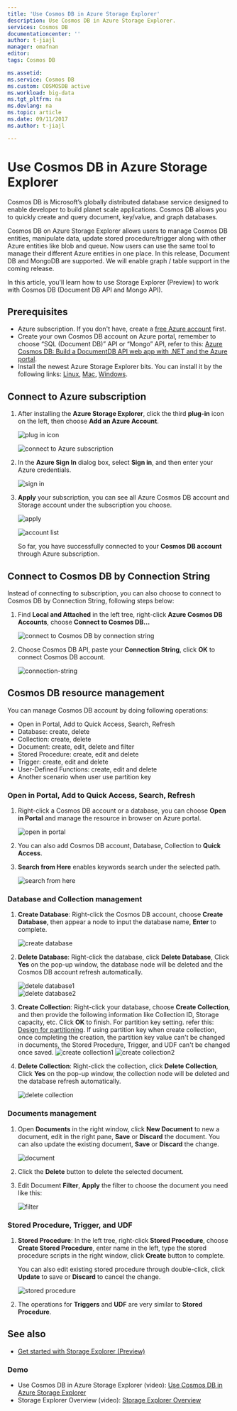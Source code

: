 ```yaml
---
title: 'Use Cosmos DB in Azure Storage Explorer'
description: Use Cosmos DB in Azure Storage Explorer.
services: Cosmos DB
documentationcenter: ''
author: t-jiajl
manager: omafnan
editor: 
tags: Cosmos DB

ms.assetid: 
ms.service: Cosmos DB
ms.custom: COSMOSDB active
ms.workload: big-data
ms.tgt_pltfrm: na
ms.devlang: na
ms.topic: article
ms.date: 09/11/2017
ms.author: t-jiajl

---
```

# Use Cosmos DB in Azure Storage Explorer

Cosmos DB is Microsoft’s globally distributed database service designed to enable developer to build planet scale applications. Cosmos DB allows you to quickly create and query document, key/value, and graph databases. 

Cosmos DB on Azure Storage Explorer allows users to manage Cosmos DB entities, manipulate data, update stored procedure/trigger along with other Azure entities like blob and queue. Now users can use the same tool to manage their different Azure entities in one place. In this release, Document DB and MongoDB are supported. We will enable graph / table support in the coming release. 

In this article, you'll learn how to use Storage Explorer (Preview) to work with Cosmos DB (Document DB API and Mongo API).


## Prerequisites

- Azure subscription. If you don't have, create a  [free Azure account](https://azure.microsoft.com/en-us/free/) first.
- Create your own Cosmos DB account on Azure portal, remember to choose “SQL (Document DB)” API or “Mongo” API, refer to this: [Azure Cosmos DB: Build a DocumentDB API web app with .NET and the Azure portal](https://docs.microsoft.com/en-us/azure/cosmos-db/create-documentdb-dotnet).
- Install the newest Azure Storage Explorer bits. You can install it by the following links: [Linux](https://go.microsoft.com/fwlink/?linkid=858559), [Mac](https://go.microsoft.com/fwlink/?linkid=858561), [Windows](https://go.microsoft.com/fwlink/?linkid=858562).



## Connect to Azure subscription

1. After installing the **Azure Storage Explorer**, click the third **plug-in** icon on the left, then choose **Add an Azure Account**.
       
   ![plug in icon](./media/cosmosdb-in-storage-explorer-get-started/plug-in-icon.png)

   ![connect to Azure subscription](./media/cosmosdb-in-storage-explorer-get-started/connect-to-azure-subscription.png)

2. In the **Azure Sign In** dialog box, select **Sign in**, and then enter your Azure credentials.

    ![sign in](./media/cosmosdb-in-storage-explorer-get-started/sign-in.png)

3. **Apply** your subscription, you can see all Azure Cosmos DB account and Storage account under the subscription you choose.

    ![apply](./media/cosmosdb-in-storage-explorer-get-started/apply-subscription.png)

    ![account list](./media/cosmosdb-in-storage-explorer-get-started/account-list.png)

    So far, you have successfully connected to your **Cosmos DB account** through Azure subscription.

## Connect to Cosmos DB by Connection String

Instead of connecting to subscription, you can also choose to connect to Cosmos DB by Connection String, following steps below:

1. Find **Local and Attached** in the left tree, right-click **Azure Cosmos DB Accounts**, choose **Connect to Cosmos DB...**

    ![connect to Cosmos DB by connection string](./media/cosmosdb-in-storage-explorer-get-started/connect-to-cosmosdb-by-connection-string.png)

2. Choose Cosmos DB API, paste your **Connection String**, click **OK** to connect Cosmos DB account.

    ![connection-string](./media/cosmosdb-in-storage-explorer-get-started/connection-string.png)

## Cosmos DB resource management

You can manage Cosmos DB account by doing following operations:
* Open in Portal, Add to Quick Access, Search, Refresh
* Database: create, delete
* Collection: create, delete
* Document: create, edit, delete and filter
* Stored Procedure: create, edit and delete
* Trigger: create, edit and delete
* User-Defined Functions: create, edit and delete
* Another scenario when user use partition key

### Open in Portal, Add to Quick Access, Search,  Refresh
1. Right-click a Cosmos DB account or a database, you can choose **Open in Portal** and manage the resource in browser on Azure portal.

     ![open in portal](./media/cosmosdb-in-storage-explorer-get-started/open-in-portal.png)

2. You can also add Cosmos DB account, Database, Collection to **Quick Access**.
3. **Search from Here** enables keywords search under the selected path.

    ![search from here](./media/cosmosdb-in-storage-explorer-get-started/search-from-here.png) 

### Database and Collection management

1. **Create Database**: Right-click the Cosmos DB account, choose **Create Database**, then appear a node to input the database name, **Enter** to complete.

    ![create database](./media/cosmosdb-in-storage-explorer-get-started/create-database.png) 
2. **Delete Database**: Right-click the database, click **Delete Database**, Click **Yes** on the pop-up window, the database node will be deleted and the Cosmos DB account refresh automatically.

    ![detele database1](./media/cosmosdb-in-storage-explorer-get-started/delete-database1.png)  
    ![delete database2](./media/cosmosdb-in-storage-explorer-get-started/delete-database2.png) 

3. **Create Collection**: Right-click your database, choose **Create Collection**, and then provide the following information like Collection ID, Storage capacity, etc. Click **OK** to finish. For partition key setting. refer this:  [Design for partitioning](https://docs.microsoft.com/en-us/azure/cosmos-db/partition-data#designing-for-partitioning).
If using partition key when create collection, once completing the creation, the partition key value can't be changed in documents, the Stored Procedure, Trigger, and UDF can't be changed once saved.
    ![create collection1](./media/cosmosdb-in-storage-explorer-get-started/create-collection.png)
    ![create collection2](./media/cosmosdb-in-storage-explorer-get-started/create-collection2.png) 
4. **Delete Collection**: Right-click the collection, click **Delete Collection**, Click **Yes** on the pop-up window, the collection node will be deleted and the database refresh automatically.

    ![delete collection](./media/cosmosdb-in-storage-explorer-get-started/delete-collection.png) 

### Documents management

1. Open **Documents** in the right window, click **New Document** to new a document, edit in the right pane, **Save** or **Discard** the document. You can also update the existing document, **Save** or **Discard** the change.

    ![document](./media/cosmosdb-in-storage-explorer-get-started/document.png)

2. Click the **Delete** button to delete the selected document.
3. Edit Document **Filter**, **Apply** the filter to choose the document you need like this:

    ![filter](./media/cosmosdb-in-storage-explorer-get-started/filter.png)

### Stored Procedure, Trigger, and UDF
1. **Stored Procedure**: In the left tree, right-click **Stored Procedure**, choose **Create Stored Procedure**, enter name in the left, type the stored procedure scripts in the right window, click **Create** button to complete. 

    You can also edit existing stored procedure through double-click, click **Update** to save or **Discard** to cancel the change.

    ![stored procedure](./media/cosmosdb-in-storage-explorer-get-started/stored-procedure.png)

2. The operations for **Triggers** and **UDF** are very similar to **Stored Procedure**.

## <a name="seealso"></a>See also
* [Get started with Storage Explorer (Preview)](https://docs.microsoft.com/en-us/azure/vs-azure-tools-storage-manage-with-storage-explorer)

### Demo
* Use Cosmos DB in Azure Storage Explorer (video): [Use Cosmos DB in Azure Storage Explorer](https://go.microsoft.com/fwlink/?linkid=858559)
* Storage Explorer Overview (video): [Storage Explorer Overview](https://azure.microsoft.com/en-us/resources/videos/storage-explorer-overview/)

